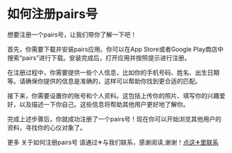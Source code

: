 # 如何注册pairs号

想要注册一个pairs号，让我们带你了解一下吧！

首先，你需要下载并安装pairs应用。你可以在App Store或者Google Play商店中搜索“pairs”进行下载。安装完成后，打开应用并按照提示进行注册。

在注册过程中，你需要提供一些个人信息，比如你的手机号码、姓名、出生日期等。请确保你提供的信息是准确的，这样可以帮助你找到更合适的匹配。

接下来，你需要设置你的账号和个人资料。这包括上传你的照片、填写你的兴趣爱好，以及描述一下你自己。这些信息将帮助其他用户更好地了解你。

完成上述步骤后，你就成功注册了一个pairs号！现在你可以开始浏览其他用户的资料，寻找你的心仪对象了。

更多 关于如何注册pairs号 请通过✈与我们联系，感谢阅读,谢谢！[点这✈里联系](https://ss.k02.cc)